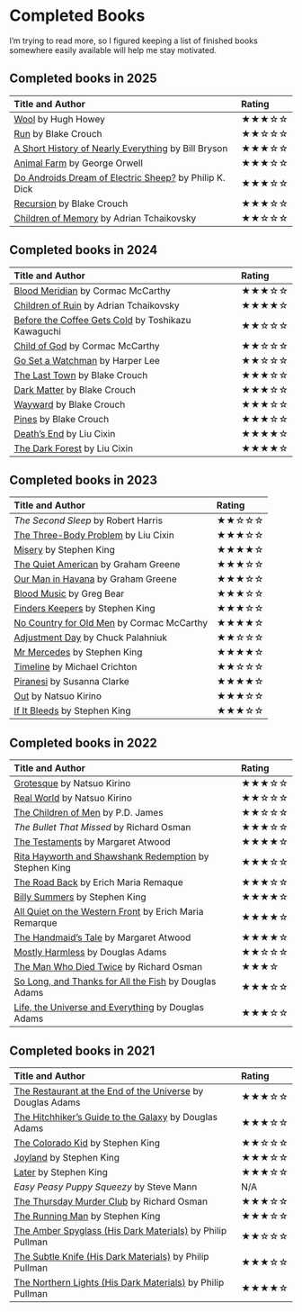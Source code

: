 <!---
# This file is distributed under the Creative Commons Attribution 4.0
# International License. To view a copy of this license, please visit
# <http://creativecommons.org/licenses/by/4.0/>.

bodyClasses: 'has-rating-tables'
collections:
  - 'notes'
  - 'reading'
git: '$Metadata$'
template: _templates/note.html.twig
--->

Completed Books
===============

I’m trying to read more, so I figured keeping a list of finished books
somewhere easily available will help me stay motivated.


## Completed books in 2025

| Title and Author                                           | Rating |
|:-----------------------------------------------------------|:-------|
| [Wool][] by Hugh Howey                                     | ★★★☆☆  |
| [Run][] by Blake Crouch                                    | ★★☆☆☆  |
| [A Short History of Nearly Everything][] by Bill Bryson    | ★★★☆☆  |
| [Animal Farm][] by George Orwell                           | ★★★☆☆  |
| [Do Androids Dream of Electric Sheep?][] by Philip K. Dick | ★★★☆☆  |
| [Recursion][] by Blake Crouch                              | ★★★☆☆  |
| [Children of Memory][] by Adrian Tchaikovsky               | ★★☆☆☆  |

  [Wool]: <https://en.wikipedia.org/wiki/Silo_(series)>
  [Run]: <https://en.wikipedia.org/wiki/Special:BookSources?isbn=9780593874790>
  [A Short History of Nearly Everything]: <https://en.wikipedia.org/wiki/A_Short_History_of_Nearly_Everything>
  [Animal Farm]: <https://en.wikipedia.org/wiki/Animal_Farm>
  [Do Androids Dream of Electric Sheep?]: <https://en.wikipedia.org/wiki/Do_Androids_Dream_of_Electric_Sheep%3F>
  [Recursion]: <https://en.wikipedia.org/wiki/Recursion_(Crouch_novel)>
  [Children of Memory]: <https://en.wikipedia.org/wiki/Children_of_Memory_(novel)>


## Completed books in 2024

| Title and Author                                       | Rating |
|:-------------------------------------------------------|:-------|
| [Blood Meridian][] by Cormac McCarthy                  | ★★★☆☆  |
| [Children of Ruin][] by Adrian Tchaikovsky             | ★★★★☆  |
| [Before the Coffee Gets Cold][] by Toshikazu Kawaguchi | ★★☆☆☆  |
| [Child of God][] by Cormac McCarthy                    | ★★☆☆☆  |
| [Go Set a Watchman][] by Harper Lee                    | ★★☆☆☆  |
| [The Last Town][] by Blake Crouch                      | ★★★☆☆  |
| [Dark Matter][] by Blake Crouch                        | ★★★☆☆  |
| [Wayward][The Last Town] by Blake Crouch               | ★★★☆☆  |
| [Pines][The Last Town] by Blake Crouch                 | ★★★☆☆  |
| [Death’s End][] by Liu Cixin                           | ★★★★☆  |
| [The Dark Forest][] by Liu Cixin                       | ★★★★☆  |

  [Blood Meridian]: <https://en.wikipedia.org/wiki/Blood_Meridian>
  [Children of Ruin]: <https://en.wikipedia.org/wiki/Children_of_Ruin>
  [Before the Coffee Gets Cold]: <https://en.wikipedia.org/wiki/Before_the_Coffee_Gets_Cold>
  [Child of God]: <https://en.wikipedia.org/wiki/Child_of_God>
  [Go Set a Watchman]: <https://en.wikipedia.org/wiki/Go_Set_a_Watchman>
  [The Last Town]: <https://en.wikipedia.org/wiki/The_Wayward_Pines_Trilogy>
  [Dark Matter]: <https://en.wikipedia.org/wiki/Dark_Matter_(Crouch_novel)>
  [Death’s End]: <https://en.wikipedia.org/wiki/Death%27s_End>
  [The Dark Forest]: <https://en.wikipedia.org/wiki/The_Dark_Forest>


## Completed books in 2023

| Title and Author                              | Rating |
|:----------------------------------------------|:-------|
| *The Second Sleep* by Robert Harris           | ★★☆☆☆  |
| [The Three-Body Problem][] by Liu Cixin       | ★★★☆☆  |
| [Misery][] by Stephen King                    | ★★★★☆  |
| [The Quiet American][] by Graham Greene       | ★★★☆☆  |
| [Our Man in Havana][] by Graham Greene        | ★★★☆☆  |
| [Blood Music][] by Greg Bear                  | ★★★☆☆  |
| [Finders Keepers][] by Stephen King           | ★★★☆☆  |
| [No Country for Old Men][] by Cormac McCarthy | ★★★★☆  |
| [Adjustment Day][] by Chuck Palahniuk         | ★★☆☆☆  |
| [Mr Mercedes][] by Stephen King               | ★★★★☆  |
| [Timeline][] by Michael Crichton              | ★★☆☆☆  |
| [Piranesi][] by Susanna Clarke                | ★★★★☆  |
| [Out][] by Natsuo Kirino                      | ★★★☆☆  |
| [If It Bleeds][] by Stephen King              | ★★★☆☆  |

  [The Three-Body Problem]: <https://en.wikipedia.org/wiki/The_Three-Body_Problem_(novel)>
  [Misery]: <https://en.wikipedia.org/wiki/Misery_(novel)>
  [The Quiet American]: <https://en.wikipedia.org/wiki/The_Quiet_American>
  [Our Man in Havana]: <https://en.wikipedia.org/wiki/Our_Man_in_Havana>
  [Blood Music]: <https://en.wikipedia.org/wiki/Blood_Music_(novel)>
  [Finders Keepers]: <https://en.wikipedia.org/wiki/Finders_Keepers_(King_novel)>
  [No Country for Old Men]: <https://en.wikipedia.org/wiki/No_Country_for_Old_Men_(novel)>
  [Adjustment Day]: <https://en.wikipedia.org/wiki/Adjustment_Day>
  [Mr Mercedes]: <https://en.wikipedia.org/wiki/Mr._Mercedes>
  [Timeline]: <https://en.wikipedia.org/wiki/Timeline_(novel)>
  [Piranesi]: <https://en.wikipedia.org/wiki/Piranesi_(novel)>
  [Out]: <https://en.wikipedia.org/wiki/Out_(novel)>
  [If It Bleeds]: <https://en.wikipedia.org/wiki/If_It_Bleeds>


## Completed books in 2022

| Title and Author                                           | Rating |
|:-----------------------------------------------------------|:-------|
| [Grotesque][] by Natsuo Kirino                             | ★★★☆☆  |
| [Real World][] by Natsuo Kirino                            | ★★☆☆☆  |
| [The Children of Men][] by P.D. James                      | ★★☆☆☆  |
| *The Bullet That Missed* by Richard Osman                  | ★★★☆☆  |
| [The Testaments][] by Margaret Atwood                      | ★★★★☆  |
| [Rita Hayworth and Shawshank Redemption][] by Stephen King | ★★★☆☆  |
| [The Road Back][] by Erich Maria Remaque                   | ★★★☆☆  |
| [Billy Summers][] by Stephen King                          | ★★★★☆  |
| [All Quiet on the Western Front][] by Erich Maria Remarque | ★★★★☆  |
| [The Handmaid’s Tale][] by Margaret Atwood                 | ★★★★☆  |
| [Mostly Harmless][] by Douglas Adams                       | ★★☆☆☆  |
| [The Man Who Died Twice][] by Richard Osman                | ★★★☆   |
| [So Long, and Thanks for All the Fish][] by Douglas Adams  | ★★★☆☆  |
| [Life, the Universe and Everything][] by Douglas Adams     | ★★★☆☆  |

  [Grotesque]: <https://en.wikipedia.org/wiki/Grotesque_(novel)>
  [Real World]: <https://en.wikipedia.org/wiki/Real_World_(novel)>
  [The Children of Men]: <https://en.wikipedia.org/wiki/The_Children_of_Men>
  [The Testaments]: <https://en.wikipedia.org/wiki/The_Testaments>
  [Rita Hayworth and Shawshank Redemption]: <https://en.wikipedia.org/wiki/Rita_Hayworth_and_Shawshank_Redemption>
  [The Road Back]: <https://en.wikipedia.org/wiki/The_Road_Back>
  [Billy Summers]: <https://en.wikipedia.org/wiki/Billy_Summers>
  [All Quiet on the Western Front]: <https://en.wikipedia.org/wiki/All_Quiet_on_the_Western_Front>
  [The Handmaid’s Tale]: <https://en.wikipedia.org/wiki/The_Handmaid's_Tale>
  [Mostly Harmless]: <https://en.wikipedia.org/wiki/Mostly_Harmless>
  [The Man Who Died Twice]: <https://en.wikipedia.org/wiki/The_Man_Who_Died_Twice_(novel)>
  [So Long, and Thanks for All the Fish]: <https://en.wikipedia.org/wiki/So_Long,_and_Thanks_for_All_the_Fish>
  [Life, the Universe and Everything]: <https://en.wikipedia.org/wiki/Life,_the_Universe_and_Everything>


## Completed books in 2021

| Title and Author                                               | Rating |
|:---------------------------------------------------------------|:-------|
| [The Restaurant at the End of the Universe][] by Douglas Adams | ★★★☆☆  |
| [The Hitchhiker’s Guide to the Galaxy][] by Douglas Adams      | ★★★☆☆  |
| [The Colorado Kid][] by Stephen King                           | ★★☆☆☆  |
| [Joyland][] by Stephen King                                    | ★★★☆☆  |
| [Later][] by Stephen King                                      | ★★★☆☆  |
| *Easy Peasy Puppy Squeezy* by Steve Mann                       | N/A    |
| [The Thursday Murder Club][] by Richard Osman                  | ★★★☆☆  |
| [The Running Man][] by Stephen King                            | ★★★☆☆  |
| [The Amber Spyglass (His Dark Materials)][] by Philip Pullman  | ★★☆☆☆  |
| [The Subtle Knife (His Dark Materials)][] by Philip Pullman    | ★★★☆☆  |
| [The Northern Lights (His Dark Materials)][] by Philip Pullman | ★★★★☆  |

  [The Restaurant at the End of the Universe]: <https://en.wikipedia.org/wiki/The_Restaurant_at_the_End_of_the_Universe>
  [The Hitchhiker’s Guide to the Galaxy]: <https://en.wikipedia.org/wiki/The_Hitchhiker%27s_Guide_to_the_Galaxy_(novel)>
  [The Colorado Kid]: <https://en.wikipedia.org/wiki/The_Colorado_Kid>
  [Joyland]: <https://en.wikipedia.org/wiki/Joyland_(King_novel)>
  [Later]: <https://en.wikipedia.org/wiki/Later_(novel)>
  [The Thursday Murder Club]: <https://en.wikipedia.org/wiki/The_Thursday_Murder_Club>
  [The Running Man]: <https://en.wikipedia.org/wiki/The_Running_Man_(novel)>
  [The Amber Spyglass (His Dark Materials)]: <https://en.wikipedia.org/wiki/The_Amber_Spyglass>
  [The Subtle Knife (His Dark Materials)]: <https://en.wikipedia.org/wiki/The_Subtle_Knife>
  [The Northern Lights (His Dark Materials)]: <https://en.wikipedia.org/wiki/Northern_Lights_(Pullman_novel)>
